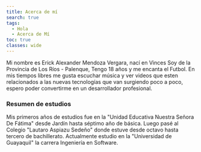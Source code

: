 ```yaml
---
title: Acerca de mí
search: true
tags:
  - Hola
  - Acerca de Mí
toc: true
classes: wide
---
```



Mi nombre es Erick Alexander Mendoza Vergara, nací en Vinces
Soy de la Provincia de Los Ríos - Palenque, 
Tengo 18 años y me encanta el Futbol.
En mis tiempos libres me gusta escuchar música y ver videos que esten relacionados a las nuevas tecnologías que van surgiendo poco a poco, 
espero poder convertirme en un desarrollador profesional.

### Resumen de estudios

 Mis primeros años de estudios fue en la "Unidad Educativa Nuestra Señora De Fátima" desde Jardín hasta séptimo año de básica.
 Luego pasé al Colegio "Lautaro Aspiazu Sedeño" donde estuve desde octavo hasta tercero de bachillerato. 
 Actualmente estudio en la "Universidad de Guayaquil" la carrera Ingeniería en Software.


